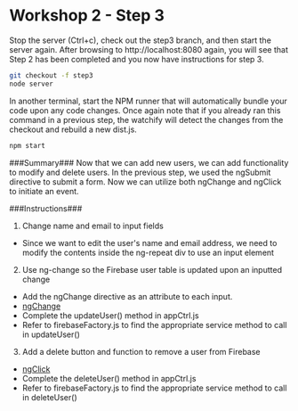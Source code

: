 # Workshop 2 - Step 3

Stop the server (Ctrl+c), check out the step3 branch, and then start the server again. After browsing to http://localhost:8080 again, you will see that Step 2 has been completed and you now have instructions for step 3.

```bash
git checkout -f step3
node server
```

In another terminal, start the NPM runner that will automatically bundle your code upon any code changes. Once again note that if you already ran this command in a previous step, the watchify will detect the changes from the checkout and rebuild a new dist.js.
```bash
npm start
```

###Summary###
Now that we can add new users, we can add functionality to modify and delete users. In the previous step, we used the ngSubmit directive to submit a form. Now we can utilize both ngChange and ngClick to initiate an event.

###Instructions###
1. Change name and email to input fields
 * Since we want to edit the user's name and email address, we need to modify the contents inside the ng-repeat div to use an input element
2. Use ng-change so the Firebase user table is updated upon an inputted change
 * Add the ngChange directive as an attribute to each input.
 * [ngChange](https://docs.angularjs.org/api/ng/directive/ngChange)
 * Complete the updateUser() method in appCtrl.js
 * Refer to firebaseFactory.js to find the appropriate service method to call in updateUser()
3. Add a delete button and function to remove a user from Firebase
 * [ngClick](https://docs.angularjs.org/api/ng/directive/ngClick)
 * Complete the deleteUser() method in appCtrl.js
 * Refer to firebaseFactory.js to find the appropriate service method to call in deleteUser()
